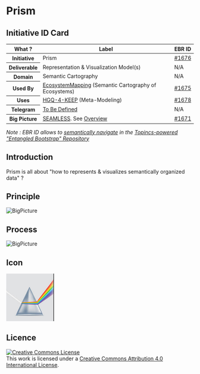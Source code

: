 Prism
==
Initiative ID Card
-
<table>
    <thead>
        <tr>
            <th>What ?</th>
            <th>Label</th>
            <th>EBR ID</th>
        </tr>
    </thead>
    <tbody>
        <tr>
            <th>Initiative</th>
            <td>Prism</td>
            <td><a href="https://www.topincs.com/EntangledBootstrap/1676">#1676</a></td>
        </tr>
        <tr>
            <th>Deliverable</th>
            <td>Representation & Visualization Model(s)</td>
            <td>N/A</td>
        </tr>
        <tr>
            <th>Domain</th>
            <td>Semantic Cartography</td>
            <td>N/A</td>
        </tr>
        <tr>
        <tr>
            <th>Used By</th>
            <td><a href="https://github.com/iPlumb3r/EcosystemMapping">EcosystemMapping</a> (Semantic Cartography of Ecosystems)</td>
            <td><a href="https://www.topincs.com/EntangledBootstrap/1675">#1675</a></td>
        </tr>
        <tr>
            <th>Uses</th>
            <td><a href="https://github.com/iPlumb3r/KeQuarks">HGQ-4-KEEP</a> (Meta-Modeling)</td>
            <td><a href="https://www.topincs.com/EntangledBootstrap/1678">#1678</a></td>
        </tr>
        <tr>
            <th>Telegram</th>
            <td><a href="https://t.me/ToBeDefined">To Be Defined</a></td>
            <td>N/A</td>
        </tr>
        <tr>
            <th>Big Picture</th>
            <td><a href="https://github.com/iPlumb3r/BigPicture">SEAMLESS</a>. See <a href="http://hubject.net/iPlumb3r/GitHub/BigPicture.html">Overview</a></td>
            <td><a href="https://www.topincs.com/EntangledBootstrap/1671">#1671</a></td>
        </tr>
    </tbody>
</table>

_Note : EBR ID allows to <a href="https://github.com/iPlumb3r/BigPicture/blob/master/HowTo/Navigate_EN.md">semantically navigate</a> in the <a href="https://www.topincs.com/EntangledBootstrap/">Topincs-powered "Entangled Bootstrap" Repository</a>_

Introduction
-

Prism is all about "how to represents & visualizes semantically organized data" ? 


Principle
-
![BigPicture](https://github.com/iPlumb3r/SEAMLESS/blob/master/images/SEAMLESS_BigPicture_1.png)

Process
-
![BigPicture](https://github.com/iPlumb3r/SEAMLESS/blob/master/images/SEAMLESS_BigPicture_2.png)


Icon
-
![Icon](https://github.com/iPlumb3r/Prism/blob/master/images/icon%40Prism.png)


Licence 
-
<a rel="license" href="http://creativecommons.org/licenses/by/4.0/"><img alt="Creative Commons License" style="border-width:0" src="https://i.creativecommons.org/l/by/4.0/88x31.png" /></a><br />This work is licensed under a <a rel="license" href="http://creativecommons.org/licenses/by/4.0/">Creative Commons Attribution 4.0 International License</a>.

